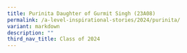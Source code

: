 ```yaml
---
title: Purinita Daughter of Gurmit Singh (23A08)
permalink: /a-level-inspirational-stories/2024/purinita/
variant: markdown
description: ""
third_nav_title: Class of 2024
---
```

